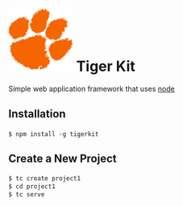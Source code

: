 # ![Tiger Kit](https://raw.githubusercontent.com/jameymcelveen/tigerkit-cli/master/assets/images/paw.png) Tiger Kit
Simple web application framework that uses [node](https://nodejs.org)

## Installation
`$ npm install -g tigerkit`

## Create a New Project
```
$ tc create project1
$ cd project1
$ tc serve
```